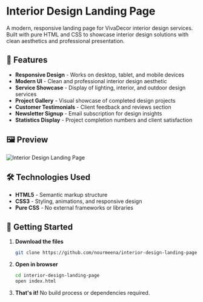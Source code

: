 # Interior Design Landing Page

A modern, responsive landing page for VivaDecor interior design services. Built with pure HTML and CSS to showcase interior design solutions with clean aesthetics and professional presentation.

## 🎨 Features

- **Responsive Design** - Works on desktop, tablet, and mobile devices
- **Modern UI** - Clean and professional interior design aesthetic
- **Service Showcase** - Display of lighting, interior, and outdoor design services
- **Project Gallery** - Visual showcase of completed design projects
- **Customer Testimonials** - Client feedback and reviews section
- **Newsletter Signup** - Email subscription for design insights
- **Statistics Display** - Project completion numbers and client satisfaction

## 🖼️ Preview

![Interior Design Landing Page](https://nourmeena.github.io/Interior-design-landing-page/)

## 🛠️ Technologies Used

- **HTML5** - Semantic markup structure
- **CSS3** - Styling, animations, and responsive design
- **Pure CSS** - No external frameworks or libraries

## 🚀 Getting Started

1. **Download the files**
   ```bash
   git clone https://github.com/nourmeena/interior-design-landing-page.git
   ```

2. **Open in browser**
   ```bash
   cd interior-design-landing-page
   open index.html
   ```

3. **That's it!** No build process or dependencies required.


